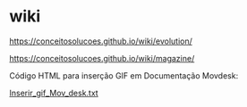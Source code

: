 # wiki

https://conceitosolucoes.github.io/wiki/evolution/

https://conceitosolucoes.github.io/wiki/magazine/

Código HTML para inserção GIF em Documentação Movdesk:

[Inserir_gif_Mov_desk.txt](https://github.com/ConceitoSolucoes/wiki/files/7641390/Inserir_gif_Mov_desk.txt)
